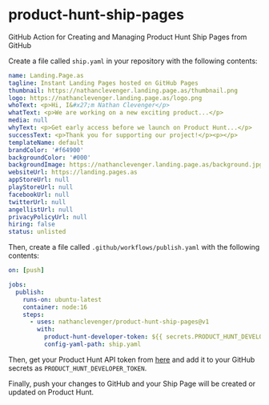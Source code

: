 # product-hunt-ship-pages
GitHub Action for Creating and Managing Product Hunt Ship Pages from GitHub

Create a file called `ship.yaml` in your repository with the following contents:

```yaml
name: Landing.Page.as
tagline: Instant Landing Pages hosted on GitHub Pages
thumbnail: https://nathanclevenger.landing.page.as/thumbnail.png
logo: https://nathanclevenger.landing.page.as/logo.png
whoText: <p>Hi, I&#x27;m Nathan Clevenger</p>
whatText: <p>We are working on a new exciting product...</p>
media: null
whyText: <p>Get early access before we launch on Product Hunt...</p>
successText: <p>Thank you for supporting our project!</p><p></p>
templateName: default
brandColor: '#f64900'
backgroundColor: '#000'
backgroundImage: https://nathanclevenger.landing.page.as/background.jpg
websiteUrl: https://landing.pages.as
appStoreUrl: null
playStoreUrl: null
facebookUrl: null
twitterUrl: null
angellistUrl: null
privacyPolicyUrl: null
hiring: false
status: unlisted
```

Then, create a file called `.github/workflows/publish.yaml` with the following contents:

```yaml
on: [push]

jobs:
  publish:
    runs-on: ubuntu-latest
    container: node:16
    steps:
      - uses: nathanclevenger/product-hunt-ship-pages@v1
        with:
          product-hunt-developer-token: ${{ secrets.PRODUCT_HUNT_DEVELOPER_TOKEN }}
          config-yaml-path: ship.yaml
```

Then, get your Product Hunt API token from [here](https://www.producthunt.com/v2/oauth/applications) and add it to your GitHub secrets as `PRODUCT_HUNT_DEVELOPER_TOKEN`.

Finally, push your changes to GitHub and your Ship Page will be created or updated on Product Hunt.